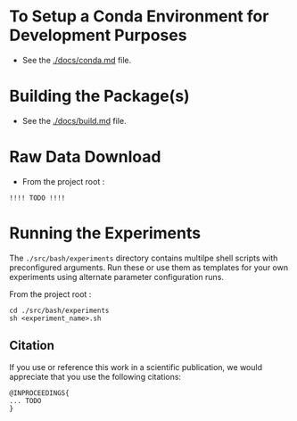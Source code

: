 
# To Setup a Conda Environment for Development Purposes
* See the [./docs/conda.md](./docs/conda.md) file.


# Building the Package(s)
* See the [./docs/build.md](./docs/build.md) file.


# Raw Data Download
* From the project root :
~~~
!!!! TODO !!!!
~~~


# Running the Experiments
The `./src/bash/experiments` directory contains multilpe shell scripts with preconfigured arguments. Run these or use them as 
templates for your own experiments using alternate parameter configuration runs.

From the project root :

~~~
cd ./src/bash/experiments
sh <experiment_name>.sh
~~~


## Citation
If you use or reference this work in a scientific publication,
we would appreciate that you use the following citations:

```
@INPROCEEDINGS{
... TODO
}
```
